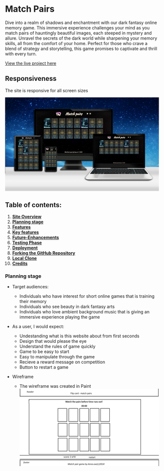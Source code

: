 # Match Pairs
Dive into a realm of shadows and enchantment with our dark fantasy online memory game.
This immersive experience challenges your mind as you match pairs of hauntingly beautiful images, each steeped in mystery and allure. Unravel the secrets of the dark world while sharpening your memory skills, all from the comfort of your home. Perfect for those who crave a blend of strategy and storytelling, this game promises to captivate and thrill with every turn.

[View the live project here](https://anna-exe.github.io/match-pairs/)

##  Responsiveness
The site is responsive for all screen sizes

![Screenshot of the website on different devices](assets/images/readme-images/mockup.png)


## Table of contents:
1. [**Site Overview**](#site-overview)
2. [**Planning stage**](#planning-stage)
3. [**Features**](#features)
4. [**Key features**](#page-content-features)
5. [**Future-Enhancements**](#future-enhancements)
6. [**Testing Phase**](#testing-phase)
7. [**Deployment**](#deployment)
8. [**Forking the GitHub Repository**](#forking-the-gitHub-repository)
9. [**Local Clone**](#local-clone)
10. [**Credits**](#credits)

### Planning stage
* Target audiences:
    - Individuals who have interest for short online games that is training their memory
    - Individuals who see beauty in dark fantasy arts
    - Individuals who love ambient background music that is giving an immersive experience playing the game

* As a user, I would expect:
    - Undestanding what is this website about from first seconds
    - Design that would please the eye
    - Understand the rules of game quickly
    - Game to be easy to start
    - Easy to manipulate through the game
    - Recieve a reward message on competition
    - Button to restart a game

* Wireframe
    - The wireframe was created in Paint
    ![Wireframe screenshot](/assets/images/readme-images/wireframe.png)